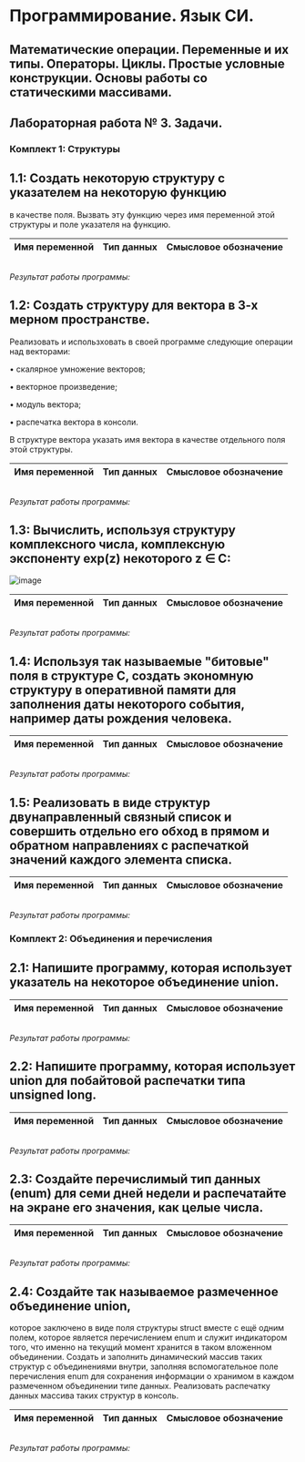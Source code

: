 # Программирование. Язык СИ.
## Математические операции. Переменные и их типы. Операторы. Циклы. Простые условные конструкции. Основы работы со статическими массивами.

## Лабораторная работа № 3. Задачи.
### Комплект 1: Структуры

1.1: Создать некоторую структуру с указателем на некоторую функцию
-
в качестве поля. Вызвать эту функцию через имя переменной этой структуры и поле указателя на функцию.

|Имя переменной|Тип данных|Смысловое обозначение|
|-|-|-|


```c

```

_Результат работы программы:_



1.2: Создать структуру для вектора в 3-х мерном пространстве. 
-
Реализовать и использховать в своей программе следующие операции над векторами:

• скалярное умножение векторов;

• векторное произведение;

• модуль вектора;

• распечатка вектора в консоли.

В структуре вектора указать имя вектора в качестве отдельного поля этой структуры.

|Имя переменной|Тип данных|Смысловое обозначение|
|-|-|-|


```c

```

_Результат работы программы:_




1.3: Вычислить, используя структуру комплексного числа, комплексную экспоненту exp(z) некоторого z ∈ C:
-
![image](https://github.com/user-attachments/assets/2a4795b2-9c17-4bb4-bea7-d1bd26a0afb2)

|Имя переменной|Тип данных|Смысловое обозначение|
|-|-|-|


```c

```

_Результат работы программы:_




1.4: Используя так называемые "битовые" поля в структуре C, создать экономную структуру в оперативной памяти для заполнения даты некоторого события, например даты рождения человека. 
-

|Имя переменной|Тип данных|Смысловое обозначение|
|-|-|-|


```c

```

_Результат работы программы:_




1.5: Реализовать в виде структур двунаправленный связный список и совершить отдельно его обход в прямом и обратном направлениях с распечаткой значений каждого элемента списка.
-

|Имя переменной|Тип данных|Смысловое обозначение|
|-|-|-|


```c

```

_Результат работы программы:_




### Комплект 2: Объединения и перечисления

2.1: Напишите программу, которая использует указатель на некоторое объединение union.
-

|Имя переменной|Тип данных|Смысловое обозначение|
|-|-|-|


```c

```

_Результат работы программы:_




2.2: Напишите программу, которая использует union для побайтовой распечатки типа unsigned long.
-

|Имя переменной|Тип данных|Смысловое обозначение|
|-|-|-|


```c

```

_Результат работы программы:_




2.3: Создайте перечислимый тип данных (enum) для семи дней недели и распечатайте на экране его значения, как целые числа.
-

|Имя переменной|Тип данных|Смысловое обозначение|
|-|-|-|


```c

```

_Результат работы программы:_




2.4: Создайте так называемое размеченное объединение union, 
-
которое заключено в виде поля структуры struct вместе с ещё одним полем, которое является перечислением enum и служит индикатором того, что именно на текущий момент хранится в таком вложенном объединении. Создать и заполнить динамический массив таких структур с объединениями внутри, заполняя вспомогательное поле перечисления enum для сохранения информации о хранимом в каждом размеченном объединении типе данных. Реализовать распечатку данных массива таких структур в консоль.

|Имя переменной|Тип данных|Смысловое обозначение|
|-|-|-|


```c

```

_Результат работы программы:_



